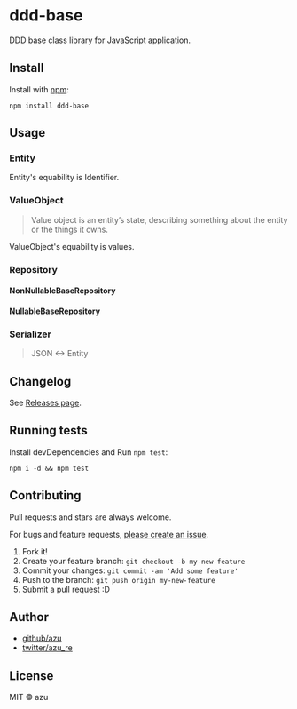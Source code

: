 # ddd-base

DDD base class library for JavaScript application.

## Install

Install with [npm](https://www.npmjs.com/):

    npm install ddd-base

## Usage

### Entity

Entity's equability is Identifier.

### ValueObject

> Value object is an entity’s state, describing something about the entity or the things it owns.

ValueObject's equability is values.

### Repository

#### NonNullableBaseRepository

#### NullableBaseRepository

### Serializer

> JSON <-> Entity 

## Changelog

See [Releases page](https://github.com/almin/ddd-base/releases).

## Running tests

Install devDependencies and Run `npm test`:

    npm i -d && npm test

## Contributing

Pull requests and stars are always welcome.

For bugs and feature requests, [please create an issue](https://github.com/almin/ddd-base/issues).

1. Fork it!
2. Create your feature branch: `git checkout -b my-new-feature`
3. Commit your changes: `git commit -am 'Add some feature'`
4. Push to the branch: `git push origin my-new-feature`
5. Submit a pull request :D

## Author

- [github/azu](https://github.com/azu)
- [twitter/azu_re](https://twitter.com/azu_re)

## License

MIT © azu
